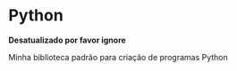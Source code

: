 # Python

**Desatualizado por favor ignore**

Minha biblioteca padrão para criação de programas Python